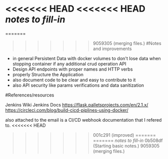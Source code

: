 <<<<<<< HEAD
<<<<<<< HEAD
*notes to fill-in*
=======
=======
>>>>>>> 9059305 (merging files.)
#Notes and improvements

- in general Persistent Data with docker volumes to don't lose data when stopping container if any additional crud operation API
- Design API endpoints with proper names and HTTP verbs
- properly Structure the Application
- also document code to be clear and easy to contribute to it
- also API security like params verifications and data sanitization

#References/resources

 Jenkins Wiki
 Jenkins Docs
 https://flask.palletsprojects.com/en/2.1.x/
 https://circleci.com/blog/build-cicd-piplines-using-docker/

 also attached to the email is a CI/CD webhook documentation that I refered to.
<<<<<<< HEAD
>>>>>>> 001c291 (improved)
=======
=======
*notes to fill-in*
>>>>>>> 0b508df (Starting basic notes.)
>>>>>>> 9059305 (merging files.)
